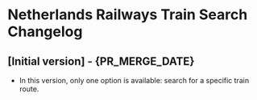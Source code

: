 # Netherlands Railways Train Search Changelog

## [Initial version] - {PR_MERGE_DATE}

- In this version, only one option is available: search for a specific train route.
